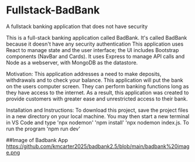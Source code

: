 # Fullstack-BadBank
A  fullstack banking application that does not have security 

This is a full-stack banking application called BadBank. It's called BadBank because it doesn't have any security authentication This application uses React to manage state and the user interface; the UI includes Bootstrap components (NavBar and Cards). It uses Express to manage API calls and Node as a webserver, with MongoDB as the datastore.

Motivation: This application addresses a need to make deposits, withdrawals and to check your balance. This application will put the bank on the users computer screen. They can perform banking functions long as they have access to the internet. As a result, this application was created to provide customers with greater ease and unrestricted access to their bank.

Installation and Instructions: To download this project, save the project files in a new directory on your local machine. You may then start a new terminal in VS Code and type 'npx nodemon' 'npm install'  'npx nodemon index.js.  To run the program 'npm run dev'

##Image of Badbank App
https://github.com/kmcarter2025/badbank2.5/blob/main/badbank%20image.png
